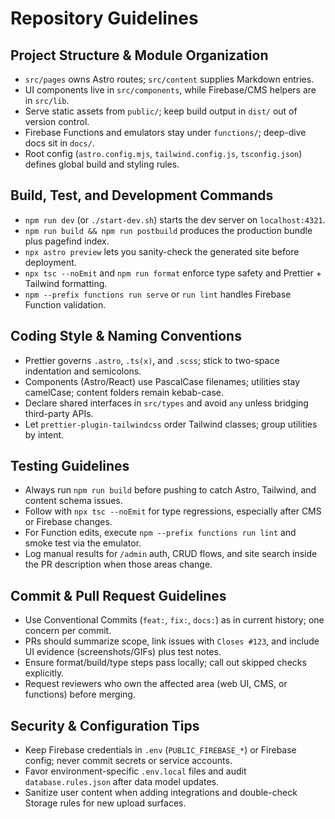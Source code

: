 # Repository Guidelines

## Project Structure & Module Organization
- `src/pages` owns Astro routes; `src/content` supplies Markdown entries.
- UI components live in `src/components`, while Firebase/CMS helpers are in `src/lib`.
- Serve static assets from `public/`; keep build output in `dist/` out of version control.
- Firebase Functions and emulators stay under `functions/`; deep-dive docs sit in `docs/`.
- Root config (`astro.config.mjs`, `tailwind.config.js`, `tsconfig.json`) defines global build and styling rules.

## Build, Test, and Development Commands
- `npm run dev` (or `./start-dev.sh`) starts the dev server on `localhost:4321`.
- `npm run build && npm run postbuild` produces the production bundle plus pagefind index.
- `npx astro preview` lets you sanity-check the generated site before deployment.
- `npx tsc --noEmit` and `npm run format` enforce type safety and Prettier + Tailwind formatting.
- `npm --prefix functions run serve` or `run lint` handles Firebase Function validation.

## Coding Style & Naming Conventions
- Prettier governs `.astro`, `.ts(x)`, and `.scss`; stick to two-space indentation and semicolons.
- Components (Astro/React) use PascalCase filenames; utilities stay camelCase; content folders remain kebab-case.
- Declare shared interfaces in `src/types` and avoid `any` unless bridging third-party APIs.
- Let `prettier-plugin-tailwindcss` order Tailwind classes; group utilities by intent.

## Testing Guidelines
- Always run `npm run build` before pushing to catch Astro, Tailwind, and content schema issues.
- Follow with `npx tsc --noEmit` for type regressions, especially after CMS or Firebase changes.
- For Function edits, execute `npm --prefix functions run lint` and smoke test via the emulator.
- Log manual results for `/admin` auth, CRUD flows, and site search inside the PR description when those areas change.

## Commit & Pull Request Guidelines
- Use Conventional Commits (`feat:`, `fix:`, `docs:`) as in current history; one concern per commit.
- PRs should summarize scope, link issues with `Closes #123`, and include UI evidence (screenshots/GIFs) plus test notes.
- Ensure format/build/type steps pass locally; call out skipped checks explicitly.
- Request reviewers who own the affected area (web UI, CMS, or functions) before merging.

## Security & Configuration Tips
- Keep Firebase credentials in `.env` (`PUBLIC_FIREBASE_*`) or Firebase config; never commit secrets or service accounts.
- Favor environment-specific `.env.local` files and audit `database.rules.json` after data model updates.
- Sanitize user content when adding integrations and double-check Storage rules for new upload surfaces.
